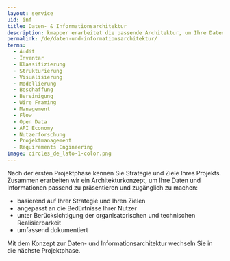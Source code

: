 ```yaml
---
layout: service
uid: inf
title: Daten- & Informationsarchitektur
description: kmapper erarbeitet die passende Architektur, um Ihre Daten und Informationen zu präsentieren und zugänglich zu machen
permalink: /de/daten-und-informationsarchitektur/
terms: 
  - Audit
  - Inventar
  - Klassifizierung
  - Strukturierung
  - Visualisierung
  - Modellierung
  - Beschaffung
  - Bereinigung
  - Wire Framing
  - Management
  - Flow
  - Open Data
  - API Economy
  - Nutzerforschung
  - Projektmanagement
  - Requirements Engineering
image: circles_de_lato-1-color.png
---
```


Nach der ersten Projektphase kennen Sie Strategie und Ziele Ihres Projekts. Zusammen erarbeiten wir ein Architekturkonzept, um Ihre Daten und Informationen passend zu präsentieren und zugänglich zu machen: 

- basierend auf Ihrer Strategie und Ihren Zielen 
- angepasst an die Bedürfnisse Ihrer Nutzer 
- unter Berücksichtigung der organisatorischen und technischen Realisierbarkeit 
- umfassend dokumentiert 

Mit dem Konzept zur Daten- und Informationsarchitektur wechseln Sie in die nächste Projektphase. 

